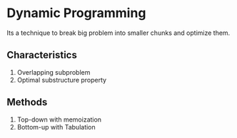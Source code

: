# Dynamic Programming

Its a technique to break big problem into smaller chunks and optimize them.

## Characteristics
1. Overlapping subproblem
2. Optimal substructure property

## Methods
1. Top-down with memoization
2. Bottom-up with Tabulation

